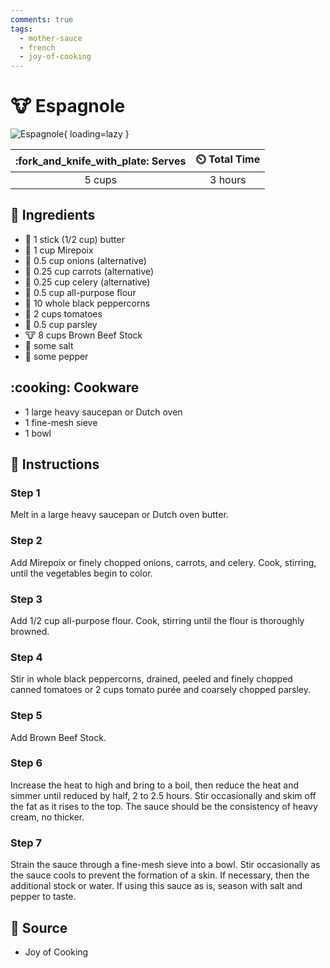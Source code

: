 ```yaml
---
comments: true
tags:
  - mother-sauce
  - french
  - joy-of-cooking
---
```

# :cow: Espagnole

![Espagnole](../../assets/images/espagnole.jpg){ loading=lazy }

| :fork_and_knife_with_plate: Serves | :timer_clock: Total Time |
|:----------------------------------:|:-----------------------: |
| 5 cups | 3 hours |

## :salt: Ingredients

- :butter: 1 stick (1/2 cup) butter
- :herb: 1 cup Mirepoix
- :onion: 0.5 cup onions (alternative)
- :carrot: 0.25 cup carrots (alternative)
- :leafy_green: 0.25 cup celery (alternative)
- :ear_of_rice: 0.5 cup all-purpose flour
- :salt: 10 whole black peppercorns
- :tomato: 2 cups tomatoes
- :herb: 0.5 cup parsley
- :cow: 8 cups Brown Beef Stock
- :salt: some salt
- :salt: some pepper

## :cooking: Cookware

- 1 large heavy saucepan or Dutch oven
- 1 fine-mesh sieve
- 1 bowl

## :pencil: Instructions

### Step 1

Melt in a large heavy saucepan or Dutch oven butter.

### Step 2

Add Mirepoix or finely chopped onions, carrots, and celery. Cook, stirring, until the vegetables begin to color.

### Step 3

Add 1/2 cup all-purpose flour. Cook, stirring until the flour is thoroughly browned.

### Step 4

Stir in whole black peppercorns, drained, peeled and finely chopped canned tomatoes or 2 cups tomato purée and coarsely
chopped parsley.

### Step 5

Add Brown Beef Stock.

### Step 6

Increase the heat to high and bring to a boil, then reduce the heat and simmer until reduced by half, 2 to 2.5 hours.
Stir occasionally and skim off the fat as it rises to the top. The sauce should be the consistency of heavy cream, no
thicker.

### Step 7

Strain the sauce through a fine-mesh sieve into a bowl. Stir occasionally as the sauce cools to prevent the formation of
a skin. If necessary, then the additional stock or water. If using this sauce as is, season with salt and pepper to
taste.

## :link: Source

- Joy of Cooking
